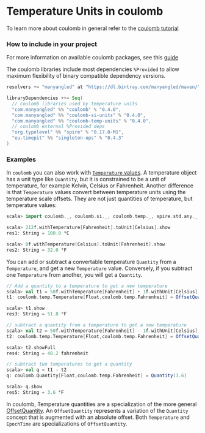 # Temperature Units in coulomb

To learn more about coulomb in general refer to the
[coulomb tutorial](../README.md#tutorial)

### How to include in your project

For more information on available coulomb packages, see this
[guide](../README.md#how-to-include-coulomb-in-your-project)

The coulomb libraries include most dependencies `%Provided` to allow maximum flexibility
of binary compatible dependency versions.

```scala
resolvers += "manyangled" at "https://dl.bintray.com/manyangled/maven/"

libraryDependencies ++= Seq(
  // coulomb libraries used by temperature units
  "com.manyangled" %% "coulomb" % "0.4.0",
  "com.manyangled" %% "coulomb-si-units" % "0.4.0",
  "com.manyangled" %% "coulomb-temp-units" % "0.4.0",
  // coulomb external %Provided deps
  "org.typelevel" %% "spire" % "0.17.0-M1",
  "eu.timepit" %% "singleton-ops" % "0.4.3"
)
```

### Examples

In `coulomb` you can also work with [`Temperature` values](https://erikerlandson.github.io/coulomb/latest/api/coulomb/temp/index.html).
A temperature object has a unit type like `Quantity`, but it is constrained to be a unit of temperature, for example
Kelvin, Celsius or Fahrenheit.
Another difference is that `Temperature` values convert between temperature units using the temperature scale offsets.
They are not just quantities of temperature, but temperature values:
```scala
scala> import coulomb._, coulomb.si._, coulomb.temp._, spire.std.any._

scala> 212f.withTemperature[Fahrenheit].toUnit[Celsius].show
res1: String = 100.0 °C

scala> 0f.withTemperature[Celsius].toUnit[Fahrenheit].show
res2: String = 32.0 °F
```

You can add or subtract a convertable temperature `Quantity` from a `Temperature`, and get a new `Temperature` value.
Conversely, if you subtract one `Temperature` from another, you will get a `Quantity`.
```scala
// Add a quantity to a temperature to get a new temperature
scala> val t1 = 50f.withTemperature[Fahrenheit] + 1f.withUnit[Celsius]
t1: coulomb.temp.Temperature[Float,coulomb.temp.Fahrenheit] = OffsetQuantity(51.8)

scala> t1.show
res3: String = 51.8 °F

// subtract a quantity from a temperature to get a new temperature
scala> val t2 = 50f.withTemperature[Fahrenheit] - 1f.withUnit[Celsius]
t2: coulomb.temp.Temperature[Float,coulomb.temp.Fahrenheit] = OffsetQuantity(48.2)

scala> t2.showFull
res4: String = 48.2 fahrenheit

// subtract two temperatures to get a quantity
scala> val q = t1 - t2
q: coulomb.Quantity[Float,coulomb.temp.Fahrenheit] = Quantity(3.6)

scala> q.show
res5: String = 3.6 °F
```

In coulomb, Temperature quantities are a specialization of the more general
[OffsetQuantity](https://erikerlandson.github.io/coulomb/latest/api/coulomb/offset/index.html).
An `OffsetQuantity` represents a variation of the `Quantity` concept that is augmented with
an absolute offset. Both `Temperature` and `EpochTime` are specializations of `OffsetQuantity`.
